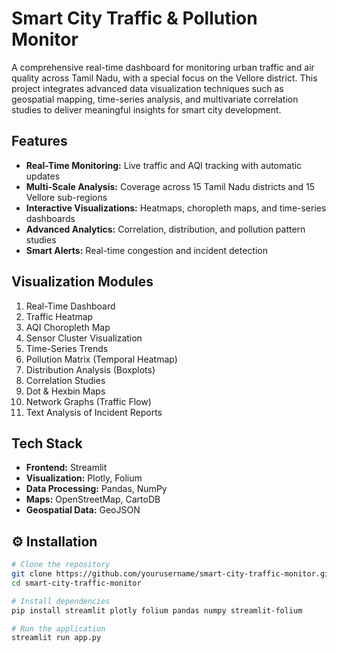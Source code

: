 # Smart City Traffic & Pollution Monitor

A comprehensive real-time dashboard for monitoring urban traffic and air quality across Tamil Nadu, with a special focus on the Vellore district. This project integrates advanced data visualization techniques such as geospatial mapping, time-series analysis, and multivariate correlation studies to deliver meaningful insights for smart city development.

## Features
- **Real-Time Monitoring:** Live traffic and AQI tracking with automatic updates  
- **Multi-Scale Analysis:** Coverage across 15 Tamil Nadu districts and 15 Vellore sub-regions  
- **Interactive Visualizations:** Heatmaps, choropleth maps, and time-series dashboards  
- **Advanced Analytics:** Correlation, distribution, and pollution pattern studies  
- **Smart Alerts:** Real-time congestion and incident detection  

## Visualization Modules
1. Real-Time Dashboard  
2. Traffic Heatmap  
3. AQI Choropleth Map  
4. Sensor Cluster Visualization  
5. Time-Series Trends  
6. Pollution Matrix (Temporal Heatmap)  
7. Distribution Analysis (Boxplots)  
8. Correlation Studies  
9. Dot & Hexbin Maps  
10. Network Graphs (Traffic Flow)  
11. Text Analysis of Incident Reports  

## Tech Stack
- **Frontend:** Streamlit  
- **Visualization:** Plotly, Folium  
- **Data Processing:** Pandas, NumPy  
- **Maps:** OpenStreetMap, CartoDB  
- **Geospatial Data:** GeoJSON  

## ⚙️ Installation
```bash
# Clone the repository
git clone https://github.com/yourusername/smart-city-traffic-monitor.git
cd smart-city-traffic-monitor

# Install dependencies
pip install streamlit plotly folium pandas numpy streamlit-folium

# Run the application
streamlit run app.py
